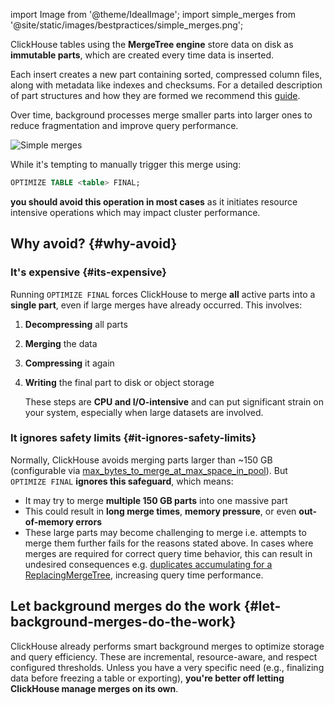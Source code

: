 import Image from '@theme/IdealImage';
import simple_merges from '@site/static/images/bestpractices/simple_merges.png';

ClickHouse tables using the **MergeTree engine** store data on disk as **immutable parts**, which are created every time data is inserted.

Each insert creates a new part containing sorted, compressed column files, along with metadata like indexes and checksums. For a detailed description of part structures and how they are formed we recommend this [guide](/parts).

Over time, background processes merge smaller parts into larger ones to reduce fragmentation and improve query performance.

<Image img={simple_merges} size="md" alt="Simple merges" />

While it's tempting to manually trigger this merge using:

```sql
OPTIMIZE TABLE <table> FINAL;
```

**you should avoid this operation in most cases** as it initiates resource intensive operations which may impact cluster performance.

## Why avoid?  {#why-avoid}

### It's expensive {#its-expensive}

Running `OPTIMIZE FINAL` forces ClickHouse to merge **all** active parts into a **single part**, even if large merges have already occurred. This involves:

1. **Decompressing** all parts
2. **Merging** the data
3. **Compressing** it again
4. **Writing** the final part to disk or object storage

    These steps are **CPU and I/O-intensive** and can put significant strain on your system, especially when large datasets are involved.

### It ignores safety limits {#it-ignores-safety-limits}

Normally, ClickHouse avoids merging parts larger than ~150 GB (configurable via [max_bytes_to_merge_at_max_space_in_pool](/operations/settings/merge-tree-settings#max_bytes_to_merge_at_max_space_in_pool)). But `OPTIMIZE FINAL` **ignores this safeguard**, which means:

* It may try to merge **multiple 150 GB parts** into one massive part
* This could result in **long merge times**, **memory pressure**, or even **out-of-memory errors**
* These large parts may become challenging to merge i.e. attempts to merge them further fails for the reasons stated above. In cases where merges are required for correct query time behavior, this can result in undesired consequences e.g. [duplicates accumulating for a ReplacingMergeTree](/guides/developer/deduplication#using-replacingmergetree-for-upserts), increasing query time performance.

## Let background merges do the work {#let-background-merges-do-the-work}

ClickHouse already performs smart background merges to optimize storage and query efficiency. These are incremental, resource-aware, and respect configured thresholds. Unless you have a very specific need (e.g., finalizing data before freezing a table or exporting), **you're better off letting ClickHouse manage merges on its own**.
